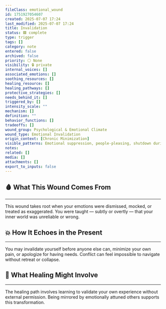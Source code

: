 ```yaml
---
fileClass: emotional_wound
id: 1751927054607
created: 2025-07-07 17:24
last_modified: 2025-07-07 17:24
title: Invalidation
status: 🟩 complete
type: trigger
tags: []
category: note
entered: false
archived: false
priority: ⚪ None
visibility: 🔒 private
internal_voices: []
associated_emotions: []
soothing_resources: []
healing_resource: []
healing_pathways: []
protective_strategies: []
needs_behind_it: []
triggered_by: []
intensity_scale: ""
mechanism: []
definition: ""
behavior_functions: []
tradeoffs: []
wound_group: Psychological & Emotional Climate
wound_type: Emotional Invalidation
origin_context: [Chronic Minimization]
visible_patterns: Emotional suppression, people-pleasing, shutdown during conflict, second-guessing feelings
notes: 
related: []
media: []
attachments: []
export_to_inputs: false
---
```


## 🩸 What This Wound Comes From
---
This wound takes root when your emotions were dismissed, mocked, or treated as exaggerated. You were taught — subtly or overtly — that your inner world was unreliable or wrong.

## 💥 How It Echoes in the Present
---
You may invalidate yourself before anyone else can, minimize your own pain, or apologize for having needs. Conflict can feel impossible to navigate without retreat or collapse.

## 🧪 What Healing Might Involve
---
The healing path involves learning to validate your own experience without external permission. Being mirrored by emotionally attuned others supports this transformation.
